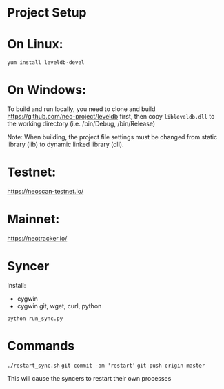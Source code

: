 Project Setup
=============

On Linux:
=========
`yum install leveldb-devel`

On Windows:
===========

To build and run locally, you need to clone and build https://github.com/neo-project/leveldb first, 
then copy `libleveldb.dll` to the working directory (i.e. /bin/Debug, /bin/Release)

Note: When building, the project file settings must be changed from static library (lib) to dynamic linked library (dll).

# Testnet:
https://neoscan-testnet.io/

# Mainnet:
https://neotracker.io/


Syncer
=====

Install:
- cygwin
- cygwin git, wget, curl, python


`python run_sync.py`

Commands
===
`./restart_sync.sh`
`git commit -am 'restart'`
`git push origin master`

This will cause the syncers to restart their own processes
